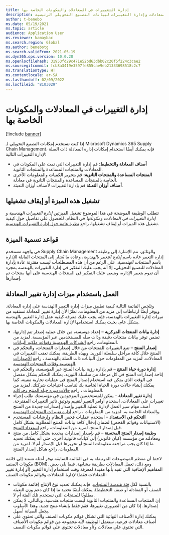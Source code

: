 ```yaml
---
title: إدارة التغييرات في المعادلات والمكونات الخاصة بها
description: يوضح هذا الموضوع كيفية إدارة المعادلات وإدارة التغييرات لبيانات التصنيع التحويلي الرئيسية.
author: t-benebo
ms.date: 05/19/2021
ms.topic: article
audience: Application User
ms.reviewer: kamaybac
ms.search.region: Global
ms.author: benebotg
ms.search.validFrom: 2021-05-19
ms.dyn365.ops.version: 10.0.20
ms.openlocfilehash: 31953fd29c471e52bd63dbb02c20f5f224c3cae2
ms.sourcegitcommit: fcb8a3419e3597fe855cae9eb21333698518c2c7
ms.translationtype: HT
ms.contentlocale: ar-SA
ms.lasthandoff: 02/09/2022
ms.locfileid: "8103029"
---
```

# <a name="manage-changes-in-formulas-and-their-ingredients"></a>إدارة التغييرات في المعادلات والمكونات الخاصة بها

[!include [banner](../includes/banner.md)]

إذا كنت تستخدم إمكانات التصنيع التحويلي لـ Microsoft Dynamics 365 Supply Chain Management، فإنه يمكنك أيضًا استخدام إمكانات إدارة المعادلة ذات الصلة لإدارة التغييرات التالية:

- **أصناف المعادلة والتخطيط:** قم إدارة التغييرات التي تمت على المكونات في المعادلات والمنتجات المساعدة والمنتجات الثانوية.
- **المنتجات المساعدة والمنتجات الثانوية:** قم بتحرير الكميات والمعلومات الأخرى الخاصة بالمنتجات المساعدة والمنتجات الثانوية في معادلة.
- **أصناف أوزان التعبئة** قم بإدارة التغييرات لأصناف أوزان التعبئة.

## <a name="turn-this-feature-on-or-off"></a>تشغيل هذه الميزة أو إيقاف تشغيلها

تتطلب الوظيفة الموضحة في هذا الموضوع تشغيل الميزتين *إدارة التغييرات الهندسية* و *إدارة التغييرات في المعادلات ومكوناتها‬* في النظام. للحصول علي تفاصيل حول كيفية تشغيل هذه الميزات أو إيقاف تشغيلها، راجع [نظرة عامة حول إدارة التغييرات الهندسية](product-engineering-overview.md).

## <a name="feature-naming-conventions"></a>قواعد تسمية الميزة

في واجهة مستخدم Supply Chain Management والوثائق، تتم الإشارة إلى وظيفة إدارة التغيير عادة باسم *إدارة التغيير بالهندسة*، وعادة ما يُشار إلى المنتجات القابلة للإدارة باسم *المنتجات الهندسية*. على الرغم من أن هذه المصطلحات ليست مقترنة عادة بإدارة المعادلات للتصنيع التحويلي، إلا أنه يجب عليك التفكير في إدارة التغييرات بالهندسة بمجرد أن تقوم بتغيير الإدارة، وينبغي عليك التفكير في المنتجات الهندسية على أنها منتجات تم إصدارها.

## <a name="work-with-formula-change-management-features"></a>العمل باستخدام ميزات إدارة تغيير المعادلة

وتلخص القائمة التالية كيفية تطبيق ميزات إدارة التغيير االهندسة على إدارة المعادلة. ويوفر أيضًا ارتباطات إلى مزيد من المعلومات. نظرًا لأن إدارة تغيير المعادلة تستفيد من ميزات إدارة التغييرات بالهندسة، فإنه يجب عليك معرفة كيفية عمل إدارة التغيير بالهندسة بشكل عام، بحيث يمكنك استخدامها لإدارة المعادلات والمكونات الخاصة بها.

- **إدارة بيانات المنتجات المركزية** – إعداد مؤسسة، من خلال عملية إصدار تتم إدارتها، تضمن توفر بيانات منتجات دقيقة وذات صله للمستخدمين عبر المؤسسة. لمزيد من المعلومات، راجع [الشركات الهندسية وقواعد ملكيه البيانات](engineering-org-data-ownership-rules.md).
- **إصدار المنتج** – تتبع التغييرات للمنتجات من خلال إصدارات المنتجات، والتحكم في المنتج خلال كافة مراحل سلسلة التوريد. وبهذه الطريقة، يمكنك تعقب التغييرات في المعادلات. لمزيد من المعلومات حول البيانات ذات الصلة بالهندسة ، راجع [الإصدارات الهندسية وفئات المنتجات الهندسية](engineering-versions-product-category.md).
- **إدارة دورة حياة المنتج** – قم بإدارة رؤية بيانات المنتج عبر المؤسسة، والتحكم في إتاحة إصدارات المنتج في كل مرحلة من سلسلة التوريد. يمكنك التحكم بشكل مفصل في الوقت الذي يمكن فيه استخدام إصدار المنتج في عمليات تجارية معينة، كما يمكنك إنشاء حالات دورة الحياة الخاصة بك لتناسب احتياجات شركتك. لمزيد من المعلومات ، راجع [حالات دوره حياه المنتج وحركاته](product-lifecycle-state-transactions.md).
- **إدارة تغيير المعادلة** – يمكن للمستخدمين الموجودين في مؤسستك طلب إجراء تغييرات على المعادلات. استخدم أوامر التغيير لتقييم وتوثيق تأثير التغييرات المقترحة. أضف مهام سير العمل لإدارة عملية التغيير وإصدار إصدارات جديدة من المنتج والمعادلة الخاصة به. لمزيد من المعلومات ، راجع [أداره تغييرات المنتجات الهندسية](engineering-change-management.md).
- **التحكم في الاستعداد** – استخدم عمليات فحص النظام وإرشادات المستخدم (الاستبيانات وقوائم الفحص) لضمان إدخال كافة بيانات المنتج المطلوبة بشكل كامل قبل إصدار المنتج. لمزيد من المعلومات، راجع [استعداد المنتج](product-readiness.md).
- **وظيفة إصدار المنتج المحسنة** – قم بإصدار إصدارات محددة بشكل كامل من منتج ومعادلته من مؤسسه (كيان قانوني) إلى كيانات قانونية أخرى. حتى أنه يمكنك تحديد ما إذا كان يجب مراجعة معلومات المنتج أو تحريرها قبل الإصدار أم لا. لمزيد من المعلومات، راجع [هياكل إصدار المنتج](release-product-structure.md).

لاحظ أن معظم الموضوعات المرتبطة به في القائمة السابقة توفر أمثلة تستند إلى قائمة مكونات الصنف (BOM). ومع ذلك، تعمل المعادلات بطريقة مشابهة. فيما يلي بعض المفاهيم الإضافية التي تفيد بأنها مفيدة لمعرفة وقت استخدام إدارة التغيير (أو إدارة تغيير المعادلات فقط) لإدارة المعادلات وقوائم مكونات الصنف:

- بالنسبة لكل [فئة هندسة المنتجات](engineering-versions-product-category.md)، فإنه يمكنك تحديد نوع الإنتاج (قائمة مكونات الصنف أو المعادلة أو صنف التخطيط). يمكنك أيضًا تحديد ما إذا كان دعم وزن التعبئة مطلوبًا للمنتجات التي تستخدم تلك الفئة أم لا.
- إن المنتجات المساعدة والمنتجات الثانوية ليست منتجات هندسية. وبالتالي، لا يمكن إصدارها. إذا كان من الضروري تغييرها، فقم فقط بإنشاء منتج جديد. وهذا الأسلوب يجعل الصيانة أسهل.
- يمكنك إدارة الأصناف النهائية التي تشكل قوائم مكونات الصنف والتي تحتوي على أصناف معادلات فرعية. ستعمل الوظيفة لأية مجموعة من قوائم مكونات الأصناف التي تحتوي على معادلات و/أو معادلات تحتوي على قوائم مكونات النصف.
